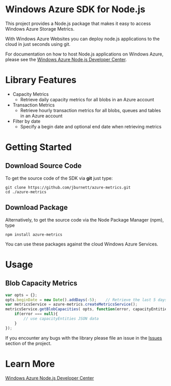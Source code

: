 # Windows Azure SDK for Node.js

This project provides a Node.js package that makes it easy to access Windows Azure Storage Metrics.

With Windows Azure Websites you can deploy node.js applications to the cloud in just seconds using git. 

For documentation on how to host Node.js applications on Windows Azure, please see the [Windows Azure Node.js Developer Center](http://www.windowsazure.com/en-us/develop/nodejs/).

# Library Features

* Capacity Metrics
    * Retrieve daily capacity metrics for all blobs in an Azure account
* Transaction Metrics
    * Retrieve hourly transaction metrics for all blobs, queues and tables in an Azure account
* Filter by date
    * Specify a begin date and optional end date when retrieving metrics

# Getting Started
## Download Source Code

To get the source code of the SDK via **git** just type:

    git clone https://github.com/jburnett/azure-metrics.git
    cd ./azure-metrics

## Download Package

Alternatively, to get the source code via the Node Package Manager (npm), type

    npm install azure-metrics

You can use these packages against the cloud Windows Azure Services.

# Usage
## Blob Capacity Metrics

```Javascript
var opts = {};
opts.beginDate = new Date().addDays(-5);    // Retrieve the last 5 days of metrics
var metricsService = azure-metrics.createMetricsService();
metricsService.getBlobCapacities( opts, function(error, capacityEntities){
    if(error === null){
        // use capacityEntities JSON data
    }
});
```


If you encounter any bugs with the library please file an issue in the [Issues](https://github.com/jburnett/azure-metrics/issues) section of the project.

# Learn More
[Windows Azure Node.js Developer Center](http://www.windowsazure.com/en-us/develop/nodejs/)
